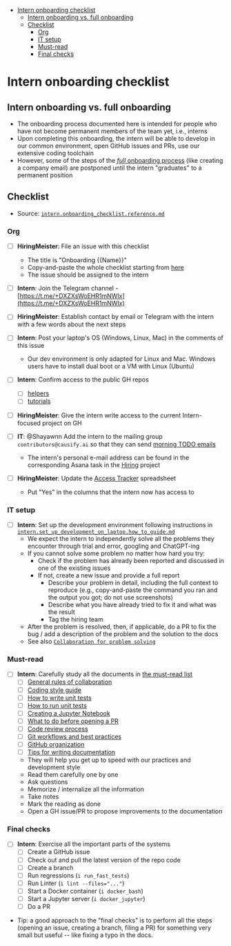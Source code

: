 <!-- toc -->

- [Intern onboarding checklist](#intern-onboarding-checklist)
  * [Intern onboarding vs. full onboarding](#intern-onboarding-vs-full-onboarding)
  * [Checklist](#checklist)
    + [Org](#org)
    + [IT setup](#it-setup)
    + [Must-read](#must-read)
    + [Final checks](#final-checks)

<!-- tocstop -->

# Intern onboarding checklist

## Intern onboarding vs. full onboarding

- The onboarding process documented here is intended for people who have not
  become permanent members of the team yet, i.e., interns
- Upon completing this onboarding, the intern will be able to develop in our
  common environment, open GitHub issues and PRs, use our extensive coding
  toolchain
- However, some of the steps of the
  [_full_ onboarding process](/docs/onboarding/all.onboarding_checklist.reference.md)
  (like creating a company email) are postponed until the intern "graduates" to
  a permanent position

## Checklist

- Source:
  [`intern.onboarding_checklist.reference.md`](https://github.com/causify-ai/helpers/blob/master/docs/onboarding/intern.onboarding_checklist.reference.md)

### Org

- [ ] **HiringMeister**: File an issue with this checklist
  - The title is "Onboarding {{Name}}"
  - Copy-and-paste the whole checklist starting from [here](#checklist)
  - The issue should be assigned to the intern

- [ ] **Intern**: Join the Telegram channel -
      [https://t.me/+DXZXsWoEHR1mNWIx](https://t.me/+DXZXsWoEHR1mNWIx)

- [ ] **HiringMeister**: Establish contact by email or Telegram with the intern
      with a few words about the next steps

- [ ] **Intern**: Post your laptop's OS (Windows, Linux, Mac) in the comments of
      this issue
  - Our dev environment is only adapted for Linux and Mac. Windows users have to
    install dual boot or a VM with Linux (Ubuntu)

- [ ] **Intern**: Confirm access to the public GH repos
  - [ ] [helpers](https://github.com/causify-ai/helpers)
  - [ ] [tutorials](https://github.com/causify-ai/tutorials)

- [ ] **HiringMeister**: Give the intern write access to the current
      Intern-focused project on GH

- [ ] **IT**: @Shayawnn Add the intern to the mailing group
      `contributors@causify.ai` so that they can send
      [morning TODO emails](https://github.com/causify-ai/helpers/blob/master/docs/work_organization/all.team_collaboration.how_to_guide.md#morning-todo-email)
  - The intern's personal e-mail address can be found in the corresponding Asana
    task in the
    [Hiring](https://app.asana.com/0/1208280136292379/1208280159230261) project

- [ ] **HiringMeister**: Update the
      [Access Tracker](https://docs.google.com/spreadsheets/d/130tDQBLAeq89uOTj9pyE8r1-o2-OKztCZYZtyiOKnLk/edit?resourcekey=&gid=1024055821#gid=1024055821)
      spreadsheet
  - Put "Yes" in the columns that the intern now has access to

### IT setup

- [ ] **Intern**: Set up the development environment following instructions in
      [`intern.set_up_development_on_laptop.how_to_guide.md`](https://github.com/causify-ai/helpers/blob/master/docs/onboarding/intern.set_up_development_on_laptop.how_to_guide.md)
  - We expect the intern to independently solve all the problems they encounter
    through trial and error, googling and ChatGPT-ing
  - If you cannot solve some problem no matter how hard you try:
    - Check if the problem has already been reported and discussed in one of the
      existing issues
    - If not, create a new issue and provide a full report
      - Describe your problem in detail, including the full context to reproduce
        (e.g., copy-and-paste the command you ran and the output you got; do not
        use screenshots)
      - Describe what you have already tried to fix it and what was the result
      - Tag the hiring team
  - After the problem is resolved, then, if applicable, do a PR to fix the bug /
    add a description of the problem and the solution to the docs
  - See also
    [`Collaboration for problem solving`](https://github.com/causify-ai/helpers/blob/master/docs/work_organization/all.team_collaboration.how_to_guide.md#collaboration-for-problem-solving)

### Must-read

- [ ] **Intern**: Carefully study all the documents in
      [the must-read list](https://github.com/causify-ai/helpers/blob/master/docs/onboarding/all.dev_must_read_checklist.reference.md)
  - [ ] [General rules of collaboration](https://github.com/causify-ai/helpers/blob/master/docs/work_organization/all.team_collaboration.how_to_guide.md)
  - [ ] [Coding style guide](https://github.com/causify-ai/helpers/blob/master/docs/code_guidelines/all.coding_style.how_to_guide.md)
  - [ ] [How to write unit tests](https://github.com/causify-ai/helpers/blob/master/docs/tools/unit_test/all.write_unit_tests.how_to_guide.md)
  - [ ] [How to run unit tests](https://github.com/causify-ai/helpers/blob/master/docs/tools/unit_test/all.run_unit_tests.how_to_guide.md)
  - [ ] [Creating a Jupyter Notebook](https://github.com/causify-ai/helpers/blob/master/docs/tools/notebooks/all.jupyter_notebook.how_to_guide.md)
  - [ ] [What to do before opening a PR](https://github.com/causify-ai/helpers/blob/master/docs/code_guidelines/all.submit_code_for_review.how_to_guide.md)
  - [ ] [Code review process](https://github.com/causify-ai/helpers/blob/master/docs/code_guidelines/all.code_review.how_to_guide.md)
  - [ ] [Git workflows and best practices](https://github.com/causify-ai/helpers/blob/master/docs/tools/git/all.git.how_to_guide.md)
  - [ ] [GitHub organization](https://github.com/causify-ai/helpers/blob/master/docs/work_organization/all.use_github.how_to_guide.md)
  - [ ] [Tips for writing documentation](https://github.com/causify-ai/helpers/blob/master/docs/documentation_meta/all.writing_docs.how_to_guide.md)
  - They will help you get up to speed with our practices and development style
  - Read them carefully one by one
  - Ask questions
  - Memorize / internalize all the information
  - Take notes
  - Mark the reading as done
  - Open a GH issue/PR to propose improvements to the documentation

### Final checks

- [ ] **Intern**: Exercise all the important parts of the systems
  - [ ] Create a GitHub issue
  - [ ] Check out and pull the latest version of the repo code
  - [ ] Create a branch
  - [ ] Run regressions (`i run_fast_tests`)
  - [ ] Run Linter (`i lint --files="..."`)
  - [ ] Start a Docker container (`i docker_bash`)
  - [ ] Start a Jupyter server (`i docker_jupyter`)
  - [ ] Do a PR
- Tip: a good approach to the "final checks" is to perform all the steps
  (opening an issue, creating a branch, filing a PR) for something very small
  but useful -- like fixing a typo in the docs.
